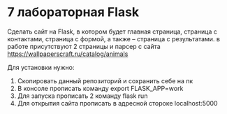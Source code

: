 # 7 лабораторная Flask

Сделать сайт на Flask, в котором будет главная страница, страница с контактами, страница с формой, а также – страница с результатами. в работе присутствуют 2 страницы и парсер с сайта https://wallpaperscraft.ru/catalog/animals

Для установки нужно:

1. Скопировать данный репозиторий и сохранить себе на пк
2. В консоле прописать команду export FLASK_APP=work
3. Для запуска прописать 2 команду flask run
4. Для открытия сайта прописать в адресной стороке localhost:5000


